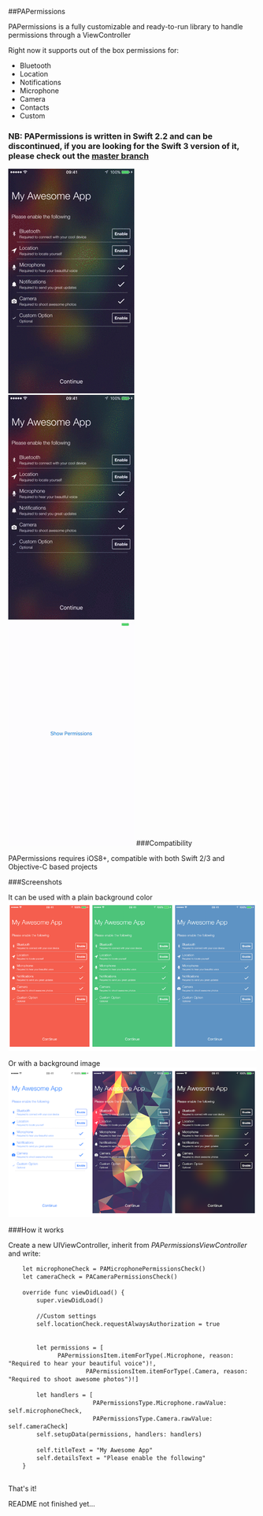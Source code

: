 ##PAPermissions

PAPermissions is a fully customizable and ready-to-run library to handle permissions through a ViewController

Right now it supports out of the box permissions for:
- Bluetooth
- Location
- Notifications
- Microphone
- Camera
- Contacts
- Custom

### NB: PAPermissions is written in Swift 2.2 and can be discontinued, if you are looking for the Swift 3 version of it, please check out the [master branch](https://github.com/pascalbros/PAPermissions/tree/master)

![](./ReadmeResources/PAPermissions1.gif)
![](./ReadmeResources/PAPermissions2.gif)
![](./ReadmeResources/PAPermissions3.gif)
###Compatibility

PAPermissions requires iOS8+, compatible with both Swift 2/3 and Objective-C based projects

###Screenshots

It can be used with a plain background color
![](./ReadmeResources/Screen1.png)

Or with a background image
![](./ReadmeResources/Screen2.png)

###How it works

Create a new UIViewController, inherit from *PAPermissionsViewController* and write:

```
	let microphoneCheck = PAMicrophonePermissionsCheck()
	let cameraCheck = PACameraPermissionsCheck()

	override func viewDidLoad() {
		super.viewDidLoad()
		
		//Custom settings
		self.locationCheck.requestAlwaysAuthorization = true
		
		
		let permissions = [
	          PAPermissionsItem.itemForType(.Microphone, reason: "Required to hear your beautiful voice")!,
					  PAPermissionsItem.itemForType(.Camera, reason: "Required to shoot awesome photos")!]
		
		let handlers = [
						PAPermissionsType.Microphone.rawValue: self.microphoneCheck,
						PAPermissionsType.Camera.rawValue: self.cameraCheck]
		self.setupData(permissions, handlers: handlers)

		self.titleText = "My Awesome App"
		self.detailsText = "Please enable the following"
	}
		
```

That's it!

README not finished yet...
